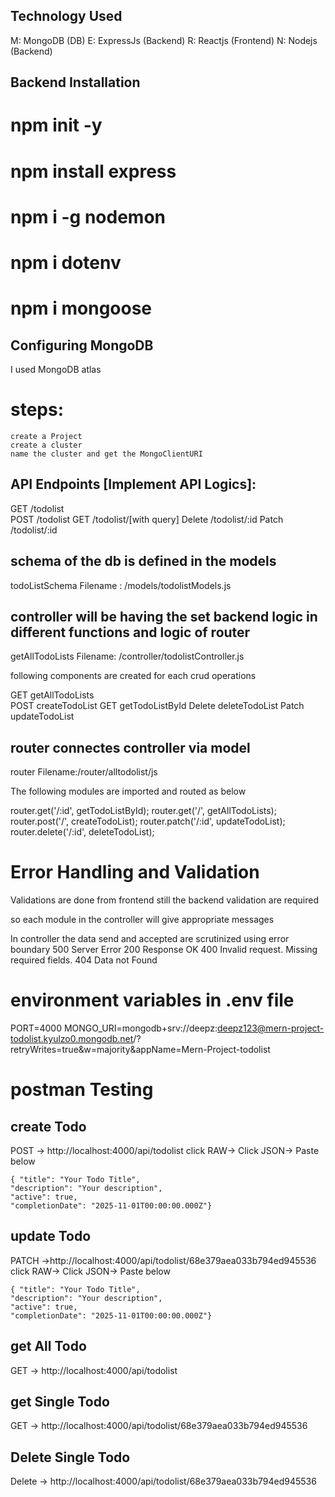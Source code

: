 ## Technology Used

M: MongoDB  (DB)
E: ExpressJs (Backend)
R: Reactjs (Frontend)
N: Nodejs (Backend)


## Backend Installation

# npm init -y
# npm install express
# npm i -g nodemon
# npm i dotenv
# npm i mongoose

## Configuring MongoDB
I used MongoDB atlas
# steps:
    create a Project
    create a cluster
    name the cluster and get the MongoClientURI


## API Endpoints [Implement API Logics]:

GET     /todolist   
POST    /todolist
GET     /todolist/[with query]
Delete  /todolist/:id
Patch   /todolist/:id

## schema  of the db is defined in the models 
todoListSchema
Filename : /models/todolistModels.js

## controller will be having the set backend logic in different functions and logic of router
getAllTodoLists
Filename: /controller/todolistController.js

following components are created for each crud operations

GET     getAllTodoLists  
POST    createTodoList
GET     getTodoListById
Delete  deleteTodoList
Patch   updateTodoList


## router connectes controller via model
router
Filename:/router/alltodolist/js

The following modules are imported and routed as below

router.get('/:id', getTodoListById);
router.get('/', getAllTodoLists);
router.post('/', createTodoList);
router.patch('/:id', updateTodoList);
router.delete('/:id', deleteTodoList);

# Error Handling and Validation
 
 Validations are done from frontend still the backend validation are required

 so each module in the controller will give appropriate messages

In controller the data send and accepted are scrutinized using error boundary
500  Server Error 
200  Response OK
400  Invalid request. Missing required fields.
404  Data not Found

# environment variables in .env file
PORT=4000
MONGO_URI=mongodb+srv://deepz:deepz123@mern-project-todolist.kyulzo0.mongodb.net/?retryWrites=true&w=majority&appName=Mern-Project-todolist

# postman Testing

## create Todo

POST -> http://localhost:4000/api/todolist 
click RAW-> Click JSON-> Paste below
    
    { "title": "Your Todo Title",
    "description": "Your description",
    "active": true,
    "completionDate": "2025-11-01T00:00:00.000Z"}

## update Todo

PATCH ->http://localhost:4000/api/todolist/68e379aea033b794ed945536
click RAW-> Click JSON-> Paste below
    
    { "title": "Your Todo Title",
    "description": "Your description",
    "active": true,
    "completionDate": "2025-11-01T00:00:00.000Z"}

## get All Todo

GET -> http://localhost:4000/api/todolist

## get Single Todo

GET -> http://localhost:4000/api/todolist/68e379aea033b794ed945536

## Delete Single Todo

Delete -> http://localhost:4000/api/todolist/68e379aea033b794ed945536